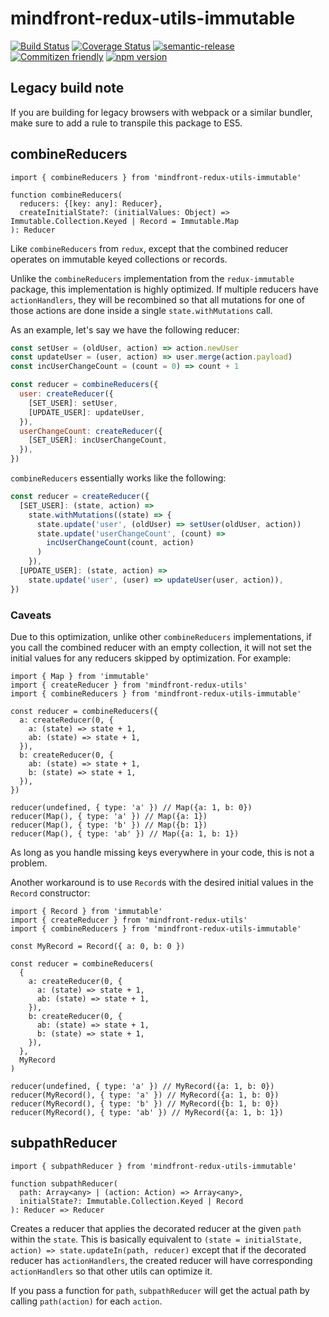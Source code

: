 # mindfront-redux-utils-immutable

[![Build Status](https://travis-ci.org/jcoreio/redux-utils-immutable.svg?branch=master)](https://travis-ci.org/jcoreio/redux-utils-immutable)
[![Coverage Status](https://codecov.io/gh/jcoreio/redux-utils-immutable/branch/master/graph/badge.svg)](https://codecov.io/gh/jcoreio/redux-utils-immutable)
[![semantic-release](https://img.shields.io/badge/%20%20%F0%9F%93%A6%F0%9F%9A%80-semantic--release-e10079.svg)](https://github.com/semantic-release/semantic-release)
[![Commitizen friendly](https://img.shields.io/badge/commitizen-friendly-brightgreen.svg)](http://commitizen.github.io/cz-cli/)
[![npm version](https://badge.fury.io/js/mindfront-redux-utils-immutable.svg)](https://badge.fury.io/js/mindfront-redux-utils-immutable)

## Legacy build note

If you are building for legacy browsers with webpack or a similar bundler, make
sure to add a rule to transpile this package to ES5.

## combineReducers

```es6
import { combineReducers } from 'mindfront-redux-utils-immutable'
```

```es6
function combineReducers(
  reducers: {[key: any]: Reducer},
  createInitialState?: (initialValues: Object) => Immutable.Collection.Keyed | Record = Immutable.Map
): Reducer
```

Like `combineReducers` from `redux`, except that the combined reducer operates on immutable keyed collections or
records.

Unlike the `combineReducers` implementation from the `redux-immutable` package, this implementation is
highly optimized. If multiple reducers have `actionHandlers`, they will be recombined so that all mutations for
one of those actions are done inside a single `state.withMutations` call.

As an example, let's say we have the following reducer:

```js
const setUser = (oldUser, action) => action.newUser
const updateUser = (user, action) => user.merge(action.payload)
const incUserChangeCount = (count = 0) => count + 1

const reducer = combineReducers({
  user: createReducer({
    [SET_USER]: setUser,
    [UPDATE_USER]: updateUser,
  }),
  userChangeCount: createReducer({
    [SET_USER]: incUserChangeCount,
  }),
})
```

`combineReducers` essentially works like the following:

```js
const reducer = createReducer({
  [SET_USER]: (state, action) =>
    state.withMutations((state) => {
      state.update('user', (oldUser) => setUser(oldUser, action))
      state.update('userChangeCount', (count) =>
        incUserChangeCount(count, action)
      )
    }),
  [UPDATE_USER]: (state, action) =>
    state.update('user', (user) => updateUser(user, action)),
})
```

### Caveats

Due to this optimization, unlike other `combineReducers` implementations, if you call the combined reducer with an
empty collection, it will not set the initial values for any reducers skipped by optimization. For example:

```es6
import { Map } from 'immutable'
import { createReducer } from 'mindfront-redux-utils'
import { combineReducers } from 'mindfront-redux-utils-immutable'

const reducer = combineReducers({
  a: createReducer(0, {
    a: (state) => state + 1,
    ab: (state) => state + 1,
  }),
  b: createReducer(0, {
    ab: (state) => state + 1,
    b: (state) => state + 1,
  }),
})

reducer(undefined, { type: 'a' }) // Map({a: 1, b: 0})
reducer(Map(), { type: 'a' }) // Map({a: 1})
reducer(Map(), { type: 'b' }) // Map({b: 1})
reducer(Map(), { type: 'ab' }) // Map({a: 1, b: 1})
```

As long as you handle missing keys everywhere in your code, this is not a problem.

Another workaround is to use `Record`s with the desired initial values in the `Record` constructor:

```es6
import { Record } from 'immutable'
import { createReducer } from 'mindfront-redux-utils'
import { combineReducers } from 'mindfront-redux-utils-immutable'

const MyRecord = Record({ a: 0, b: 0 })

const reducer = combineReducers(
  {
    a: createReducer(0, {
      a: (state) => state + 1,
      ab: (state) => state + 1,
    }),
    b: createReducer(0, {
      ab: (state) => state + 1,
      b: (state) => state + 1,
    }),
  },
  MyRecord
)

reducer(undefined, { type: 'a' }) // MyRecord({a: 1, b: 0})
reducer(MyRecord(), { type: 'a' }) // MyRecord({a: 1, b: 0})
reducer(MyRecord(), { type: 'b' }) // MyRecord({b: 1, b: 0})
reducer(MyRecord(), { type: 'ab' }) // MyRecord({a: 1, b: 1})
```

## subpathReducer

```es6
import { subpathReducer } from 'mindfront-redux-utils-immutable'
```

```es6
function subpathReducer(
  path: Array<any> | (action: Action) => Array<any>,
  initialState?: Immutable.Collection.Keyed | Record
): Reducer => Reducer
```

Creates a reducer that applies the decorated reducer at the given `path` within the `state`. This is basically
equivalent to `(state = initialState, action) => state.updateIn(path, reducer)` except that if the decorated reducer
has `actionHandlers`, the created reducer will have corresponding `actionHandlers` so that other utils can optimize it.

If you pass a function for `path`, `subpathReducer` will get the actual path by calling `path(action)` for each
`action`.
